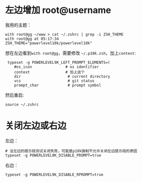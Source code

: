 # 左边增加 root@username
我用的主题：
```
with root@gg ~/www > cat ~/.zshrc | grep -i ZSH_THEME                                                                                                    with root@gg at 05:17:34
ZSH_THEME="powerlevel10k/powerlevel10k"
```

想在左边看到`with root@gg`，需要修改 `~/.p10k.zsh`，加上`context`:
```
 typeset -g POWERLEVEL9K_LEFT_PROMPT_ELEMENTS=(
    #os_icon               # os identifier
    context                # 加上这个
    dir                     # current directory
    vcs                     # git status
    prompt_char             # prompt symbol
```

然后重启:
```
source ~/.zshrc
```

# 关闭左边或右边

左边：
```
# 注左边的提示段测试关闭失败，可能是p10k强制不允许关闭左边提示段的原因
typeset -g POWERLEVEL9K_DISABLE_PROMPT=true
```

右边：
```
typeset -g POWERLEVEL9K_DISABLE_RPROMPT=true
```
